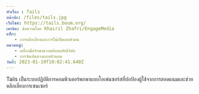 ```yaml
---
หัวเรื่อง : Tails
หน้าปก: /files/tails.jpg
เว็บไซต์: https://tails.boum.org/
เครดิต: ข้อความโดย Khairil Zhafri/EngageMedia
แท็ก:
   - การหลีกเลี่ยงและการไม่เปิดเผยตัวตน
หมวดหมู่:
   - เครื่องมือรักษาความปลอดภัยดิจิทัล
   - การจัดเส้นทางแบบหัวหอม
วันที่: 2023-01-19T10:02:41.640Z
---
```

Tails เป็นระบบปฏิบัติการคอมพิวเตอร์พกพาแบบโอเพ่นซอร์สที่ปกป้องผู้ใช้จากการสอดแนมและช่วยหลีกเลี่ยงการเซนเซอร์